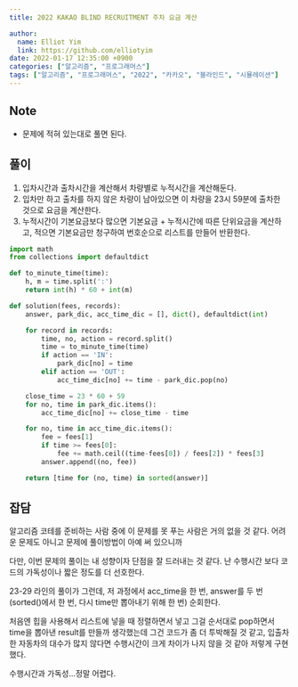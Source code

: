 ```yaml
---
title: 2022 KAKAO BLIND RECRUITMENT 주차 요금 계산

author:
  name: Elliot Yim
  link: https://github.com/elliotyim
date: 2022-01-17 12:35:00 +0900
categories: ["알고리즘", "프로그래머스"]
tags: ["알고리즘", "프로그래머스", "2022", "카카오", "블라인드", "시뮬레이션"]
---
```


## Note

- 문제에 적혀 있는대로 풀면 된다.

## 풀이

1. 입차시간과 출차시간을 계산해서 차량별로 누적시간을 계산해둔다.
2. 입차만 하고 출차를 하지 않은 차량이 남아있으면 이 차량을 23시 59분에 출차한 것으로 요금을 계산한다.
3. 누적시간이 기본요금보다 많으면 기본요금 + 누적시간에 따른 단위요금을 계산하고, 적으면 기본요금만 청구하여 번호순으로 리스트를 만들어 반환한다.

```python
import math
from collections import defaultdict

def to_minute_time(time):
    h, m = time.split(':')
    return int(h) * 60 + int(m)

def solution(fees, records):
    answer, park_dic, acc_time_dic = [], dict(), defaultdict(int)

    for record in records:
        time, no, action = record.split()
        time = to_minute_time(time)
        if action == 'IN':
            park_dic[no] = time
        elif action == 'OUT':
            acc_time_dic[no] += time - park_dic.pop(no)

    close_time = 23 * 60 + 59
    for no, time in park_dic.items():
        acc_time_dic[no] += close_time - time

    for no, time in acc_time_dic.items():
        fee = fees[1]
        if time >= fees[0]:
            fee += math.ceil((time-fees[0]) / fees[2]) * fees[3]
        answer.append((no, fee))

    return [time for (no, time) in sorted(answer)]
```

## 잡담

알고리즘 코테를 준비하는 사람 중에 이 문제를 못 푸는 사람은 거의 없을 것 같다. 어려운 문제도 아니고 문제에 풀이방법이 아예 써 있으니까

다만, 이번 문제의 풀이는 내 성향이자 단점을 잘 드러내는 것 같다. 난 수행시간 보다 코드의 가독성이나 짧은 정도를 더 선호한다.

23-29 라인의 풀이가 그런데, 저 과정에서 acc_time을 한 번, answer를 두 번(sorted()에서 한 번, 다시 time만 뽑아내기 위해 한 번) 순회한다.

처음엔 힙을 사용해서 리스트에 넣을 때 정렬하면서 넣고 그걸 순서대로 pop하면서 time을 뽑아낸 result를 만들까 생각했는데 그건 코드가 좀 더 투박해질 것 같고, 입출차 한 자동차의 대수가 많지 않다면 수행시간이 크게 차이가 나지 않을 것 같아 저렇게 구현했다.

수행시간과 가독성...정말 어렵다.
